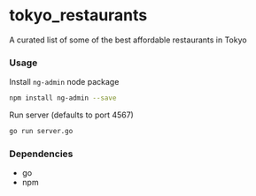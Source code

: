 # tokyo_restaurants

A curated list of some of the best affordable restaurants in Tokyo

### Usage

Install `ng-admin` node package

```bash
npm install ng-admin --save
```

Run server (defaults to port 4567)

```bash
go run server.go
```

### Dependencies

* go
* npm
